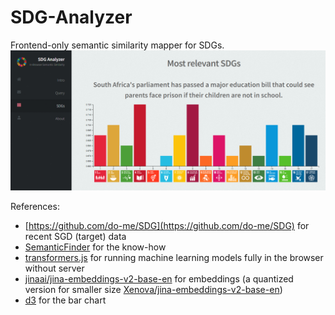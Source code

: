 # SDG-Analyzer
Frontend-only semantic similarity mapper for SDGs.
![SDG-Analyzer](SDG-Analyzer.png)

References:
- [https://github.com/do-me/SDG](https://github.com/do-me/SDG) for recent SGD (target) data
- [SemanticFinder](https://do-me.github.io/SemanticFinder/) for the know-how 
- [transformers.js](https://github.com/xenova/transformers.js) for running machine learning models fully in the browser without server
- [jinaai/jina-embeddings-v2-base-en](https://huggingface.co/jinaai/jina-embeddings-v2-base-en) for embeddings (a quantized version for smaller size [Xenova/jina-embeddings-v2-base-en](https://huggingface.co/Xenova/jina-embeddings-v2-base-en))
- [d3](https://d3js.org/) for the bar chart